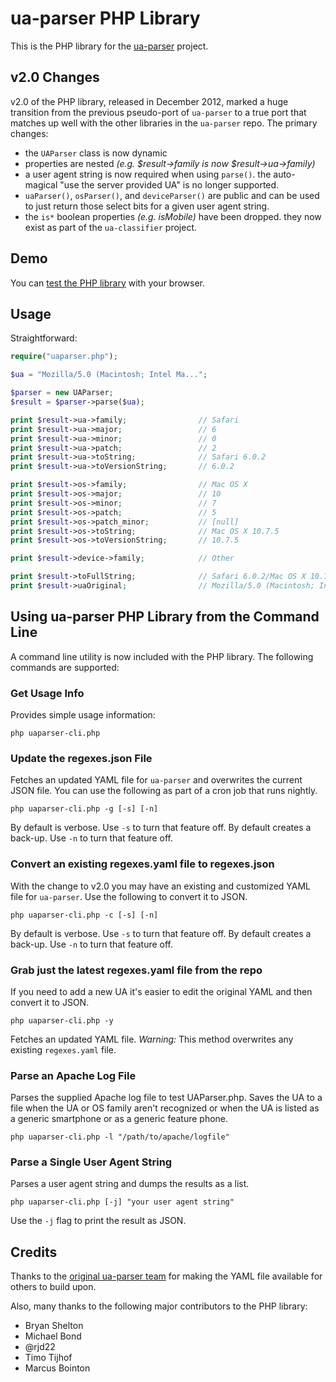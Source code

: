 # ua-parser PHP Library #

This is the PHP library for the [ua-parser](https://github.com/tobie/ua-parser) project.

## v2.0 Changes ##

v2.0 of the PHP library, released in December 2012, marked a huge transition from the previous pseudo-port of `ua-parser` to a true port that matches up well with the other libraries in the `ua-parser` repo. The primary changes:

* the `UAParser` class is now dynamic
* properties are nested _(e.g. $result->family is now $result->ua->family)_
* a user agent string is now required when using `parse()`. the auto-magical "use the server provided UA" is no longer supported.
* `uaParser()`, `osParser()`, and `deviceParser()` are public and can be used to just return those select bits for a given user agent string.
* the `is*` boolean properties _(e.g. isMobile)_ have been dropped. they now exist as part of the `ua-classifier` project.

## Demo ##

You can [test the PHP library](http://uaparser.dmolsen.com/) with your browser.

## Usage ##

Straightforward:

```php
require("uaparser.php");

$ua = "Mozilla/5.0 (Macintosh; Intel Ma...";

$parser = new UAParser;
$result = $parser->parse($ua);

print $result->ua->family;                // Safari
print $result->ua->major;                 // 6
print $result->ua->minor;                 // 0
print $result->ua->patch;                 // 2
print $result->ua->toString;              // Safari 6.0.2
print $result->ua->toVersionString;       // 6.0.2

print $result->os->family;                // Mac OS X
print $result->os->major;                 // 10
print $result->os->minor;                 // 7
print $result->os->patch;                 // 5
print $result->os->patch_minor;           // [null]
print $result->os->toString;              // Mac OS X 10.7.5
print $result->os->toVersionString;       // 10.7.5

print $result->device->family;            // Other

print $result->toFullString;              // Safari 6.0.2/Mac OS X 10.7.5
print $result->uaOriginal;                // Mozilla/5.0 (Macintosh; Intel Ma...
```

## Using ua-parser PHP Library from the Command Line ##

A command line utility is now included with the PHP library. The following commands are supported:

### Get Usage Info

Provides simple usage information:

    php uaparser-cli.php

### Update the regexes.json File

Fetches an updated YAML file for `ua-parser` and overwrites the current JSON file. You can use the following as part of a cron job that runs nightly. 

    php uaparser-cli.php -g [-s] [-n]
        
By default is verbose. Use `-s` to turn that feature off. By default creates a back-up. Use `-n` to turn that feature off.

### Convert an existing regexes.yaml file to regexes.json

With the change to v2.0 you may have an existing and customized YAML file for `ua-parser`. Use the following to convert it to JSON.

    php uaparser-cli.php -c [-s] [-n]

By default is verbose. Use `-s` to turn that feature off. By default creates a back-up. Use `-n` to turn that feature off.

### Grab just the latest regexes.yaml file from the repo

If you need to add a new UA it's easier to edit the original YAML and then convert it to JSON.

    php uaparser-cli.php -y

Fetches an updated YAML file. *Warning:* This method overwrites any existing `regexes.yaml` file.

### Parse an Apache Log File

Parses the supplied Apache log file to test UAParser.php. Saves the UA to a file when the UA or OS family aren't recognized or when the UA is listed as a generic smartphone or as a generic feature phone.

    php uaparser-cli.php -l "/path/to/apache/logfile"
        

### Parse a Single User Agent String

Parses a user agent string and dumps the results as a list.

    php uaparser-cli.php [-j] "your user agent string"
           
Use the `-j` flag to print the result as JSON.

## Credits ##

Thanks to the [original ua-parser team](http://code.google.com/p/ua-parser/people/list) for making the YAML file available for others to build upon.

Also, many thanks to the following major contributors to the PHP library:

* Bryan Shelton
* Michael Bond
* @rjd22
* Timo Tijhof 
* Marcus Bointon
